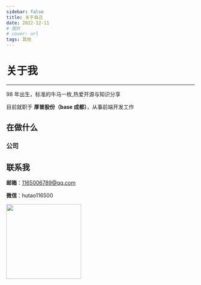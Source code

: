 ```yaml
---
sidebar: false
title: 关于自己
date: 2022-12-11
# 图片
# cover: url
tags: 其他
---
```


# 关于我

---

98 年出生，标准的牛马一枚,热爱开源与知识分享

目前就职于 **厚普股份（base 成都）**，从事前端开发工作

## 在做什么

### 公司

## 联系我

**邮箱**：1165006789@qq.com

**微信**：hutao116500

<img src="" style="width:200px;">
